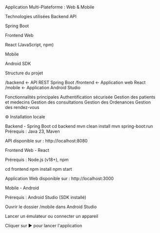 Application Multi-Plateforme : Web & Mobile

 Technologies utilisées
Backend API

Spring Boot 

Frontend Web 

React (JavaScript, npm)

Mobile

Android SDK


 Structure du projet

/backend        ← API REST Spring Boot
/frontend       ← Application web React
/mobile         ← Application Android Studio

Fonctionnalités principales
 Authentification sécurisée
 Gestion des patients et medecins
 Gestion des consultations
 Gestion des Ordenances 
 Gestion des rendez-vous




⚙️ Installation locale

Backend - Spring Boot
cd backend
mvn clean install
mvn spring-boot:run
Prérequis : Java 23, Maven

API disponible sur : http://localhost:8080


Frontend Web - React

Prérequis : Node.js (v18+), npm

cd frontend
npm install
npm start

Application Web disponible sur : http://localhost:3000

 Mobile - Android

Prérequis : Android Studio (SDK installé)

Ouvrir le dossier /mobile dans Android Studio

Lancer un émulateur ou connecter un appareil

Cliquer sur ▶️ pour lancer l'application


